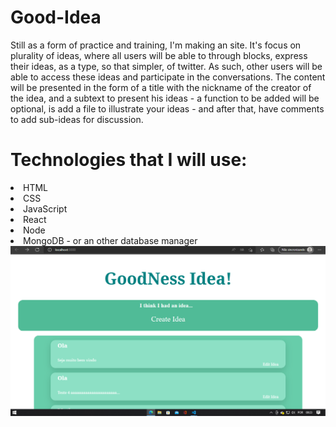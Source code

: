 # Good-Idea

Still as a form of practice and training, I'm making an site. It's focus on plurality of ideas, where all users will be able to through blocks, express their ideas,
as a type, so that simpler, of twitter. As such, other users will be able to access these ideas and participate in the conversations.
The content will be presented in the form of a title with the nickname of the creator of the idea, and a subtext to present his ideas - a function to be added will be optional, is add a file to illustrate your ideas - and after that, have comments to add sub-ideas for discussion.

# Technologies that I will use: <br>
<li>HTML</li>
<li>CSS</li>
<li>JavaScript</li>
<li>React</li>
<li>Node</li>
<li>MongoDB - or an other database manager</li>
<img src="./src/components/images/main-screen.png">
